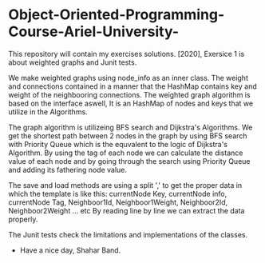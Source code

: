 # Object-Oriented-Programming-Course-Ariel-University-
This repository will contain my exercises solutions. [2020], Exersice 1 is about weighted graphs and Junit tests.

We make weighted graphs using node_info as an inner class.
The weight and connections contained in a manner that the HashMap contains key and weight of the neighbooring connections.
The weighted graph algorithm is based on the interface aswell, It is an HashMap of nodes and keys that we utilize in the Algorithms.

The graph algorithm is utilizeing BFS search and Dijkstra's Algorithms.
We get the shortest path between 2 nodes in the graph by using BFS search with Priority Queue which is the equvalent to the logic of Dijkstra's Algorithm.
By using the tag of each node we can calculate the distance value of each node and by going through the search using Priority Queue and adding its fathering node value.

The save and load methods are using a split ',' to get the proper data in which the template is like this:
currentNode Key, currentNode info, currentNode Tag, Neighboor1Id, Neighboor1Weight, Neighboor2Id, Neighboor2Weight ... etc
By reading line by line we can extract the data properly.

The Junit tests check the limitations and implementations of the classes.

- Have a nice day, Shahar Band.
